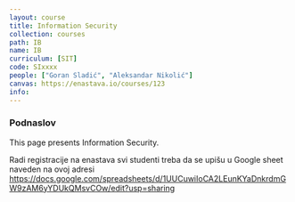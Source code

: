 ```yaml
---
layout: course
title: Information Security
collection: courses
path: IB
name: IB
curriculum: [SIT]
code: SIxxxx
people: ["Goran Sladić", "Aleksandar Nikolić"]
canvas: https://enastava.io/courses/123
info:
---
```



### Podnaslov

This page presents Information Security.


Radi registracije na enastava svi studenti treba da se upišu u Google sheet naveden na ovoj adresi https://docs.google.com/spreadsheets/d/1UUCuwiIoCA2LEunKYaDnkrdmGW9zAM6yYDUkQMsvCOw/edit?usp=sharing
